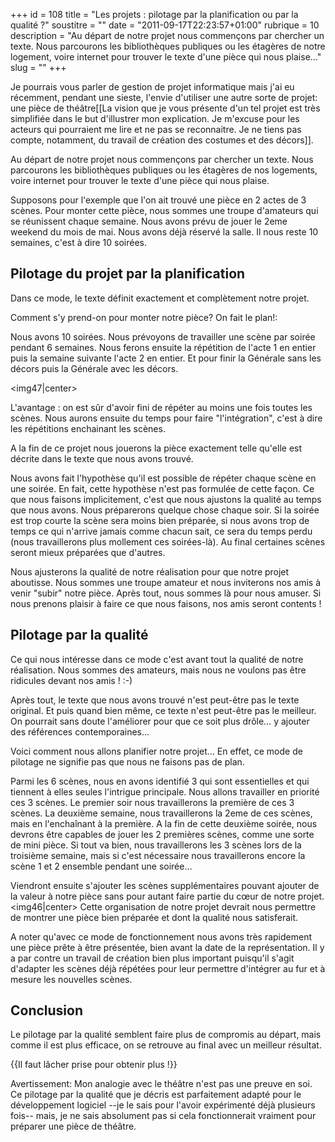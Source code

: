 +++
id = 108
title = "Les projets : pilotage par la planification ou par la qualité ?"
soustitre = ""
date = "2011-09-17T22:23:57+01:00"
rubrique = 10
description = "Au départ de notre projet nous commençons par chercher un texte. Nous parcourons les bibliothèques publiques ou les étagères de notre logement, voire internet pour trouver le texte d'une pièce qui nous plaise..."
slug = ""
+++

<div class="chapo"></div>
Je pourrais vous parler de gestion de projet informatique mais j'ai eu récemment, pendant une sieste, l'envie d'utiliser une autre sorte de projet: une pièce de théâtre[[La vision que je vous présente d'un tel projet est très simplifiée dans le but d'illustrer mon explication. Je m'excuse pour les acteurs qui pourraient me lire et ne pas se reconnaitre. Je ne tiens pas compte, notamment, du travail de création des costumes et des décors]].

Au départ de notre projet nous commençons par chercher un texte. Nous parcourons les bibliothèques publiques ou les étagères de nos logements, voire internet pour trouver le texte d'une pièce qui nous plaise.

Supposons pour l'exemple que l'on ait trouvé une pièce en 2 actes de 3 scènes. Pour monter cette pièce, nous sommes une troupe d'amateurs qui se réunissent chaque semaine. Nous avons prévu de jouer le 2eme weekend du mois de mai. Nous avons déjà réservé la salle. Il nous reste 10 semaines, c'est à dire 10 soirées.

## Pilotage du projet par la planification

Dans ce mode, le texte définit exactement et complètement notre projet.

Comment s'y prend-on pour monter notre pièce? On fait le plan!:

Nous avons 10 soirées.  Nous prévoyons de travailler une scène par soirée pendant 6 semaines. Nous ferons ensuite la répétition de l'acte 1 en entier puis la semaine suivante l'acte 2 en entier. Et pour finir la Générale sans les décors puis la Générale avec les décors.

<img47|center>

L'avantage : on est sûr d'avoir fini de répéter au moins une fois toutes les scènes. Nous aurons ensuite du temps pour faire "l'intégration", c'est à dire les répétitions enchainant les scènes.

A la fin de ce projet nous jouerons la pièce exactement telle qu'elle est décrite dans le texte que nous avons trouvé.

Nous avons fait l'hypothèse qu'il est possible de répéter chaque scène en une soirée. En fait, cette hypothèse n'est pas formulée de cette façon. Ce que nous faisons implicitement, c'est que nous ajustons la qualité au temps que nous avons. Nous préparerons quelque chose chaque soir. Si la soirée est trop courte la scène sera moins bien préparée, si nous avons trop de temps ce qui n'arrive jamais comme chacun sait, ce sera du temps perdu (nous travaillerons plus mollement ces soirées-là). Au final certaines scènes seront mieux préparées que d'autres. 

Nous ajusterons la qualité de notre réalisation pour que notre projet aboutisse. Nous sommes une troupe amateur et nous inviterons nos amis à venir "subir" notre pièce. Après tout, nous sommes là pour nous amuser. Si nous prenons plaisir à faire ce que nous faisons, nos amis seront contents !

## Pilotage par la qualité

Ce qui nous intéresse dans ce mode c'est avant tout la qualité de notre réalisation. Nous sommes des amateurs, mais nous ne voulons pas être ridicules devant nos amis ! :-)

Après tout, le texte que nous avons trouvé n'est peut-être pas le texte original. Et puis quand bien même, ce texte n'est peut-être pas le meilleur. On pourrait sans doute l'améliorer pour que ce soit plus drôle… y ajouter des références contemporaines...

Voici comment nous allons planifier notre projet… En effet, ce mode de pilotage ne signifie pas que nous ne faisons pas de plan.

Parmi les 6 scènes, nous en avons identifié 3 qui sont essentielles et qui tiennent à elles seules l'intrigue principale. Nous allons travailler en priorité ces 3 scènes. Le premier soir nous travaillerons la première de ces 3 scènes. La deuxième semaine, nous travaillerons la 2eme de ces scènes, mais en l'enchaînant à la première. A la fin de cette deuxième soirée, nous devrons être capables de jouer les 2 premières scènes, comme une sorte de mini pièce. Si tout va bien, nous travaillerons les 3 scènes lors de la troisième semaine, mais si c'est nécessaire nous travaillerons encore la scène 1 et 2 ensemble pendant une soirée…

Viendront ensuite s'ajouter les scènes supplémentaires pouvant ajouter de la valeur à notre pièce sans pour autant faire partie du cœur de notre projet.
<img46|center>
Cette organisation de notre projet devrait nous permettre de montrer une pièce bien préparée et dont la qualité nous satisferait.

A noter qu'avec ce mode de fonctionnement nous avons très rapidement une pièce prête à être présentée, bien avant la date de la représentation. Il y a par contre un travail de création bien plus important puisqu'il s'agit d'adapter les scènes déjà répétées pour leur permettre d'intégrer au fur et à mesure les nouvelles scènes.

## Conclusion

Le pilotage par la qualité semblent faire plus de compromis au départ, mais comme il est plus efficace, on se retrouve au final avec un meilleur résultat.

{{Il faut lâcher prise pour obtenir plus !}}

Avertissement:
Mon analogie avec le théâtre n'est pas une preuve en soi. Ce pilotage par la qualité que je décris est parfaitement adapté pour le développement logiciel --je le sais pour l'avoir expérimenté déjà plusieurs fois-- mais, je ne sais absolument pas si cela fonctionnerait vraiment pour préparer une pièce de théâtre.